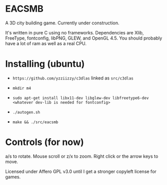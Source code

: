 # EACSMB
A 3D city building game. Currently under construction.


It's written in pure C using no frameworks. Dependencies are Xlib, FreeType, fontconfig, libPNG, GLEW, and OpenGL 4.5. You should probably have a lot of ram as well as a real CPU.

# Installing (ubuntu)

* `https://github.com/yzziizzy/c3dlas` linked as `src/c3dlas`

* `mkdir m4`

* `sudo apt-get install libx11-dev libglew-dev libfreetype6-dev <whatever dev-lib is needed for fontconfig>`

* `./autogen.sh`
* `make && ./src/eacsmb`

# Controls (for now)

a/s to rotate.
Mouse scroll or z/x to zoom.
Right click or the arrow keys to move.


Licensed under Affero GPL v3.0 until I get a stronger copyleft license for games.

